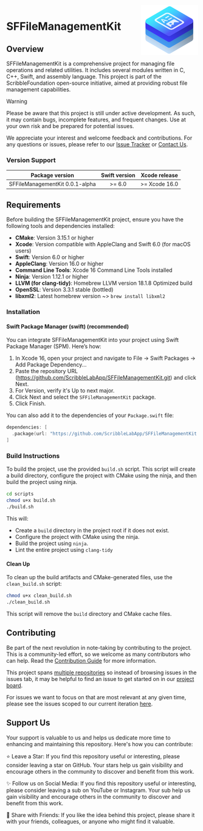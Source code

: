 <img src="Sources/SFFileManagementKit/Documentation.docc/Resources/SFFileManagementKit@1x.png" width="150" align="right">

# SFFileManagementKit

## Overview

SFFileManagementKit is a comprehensive project for managing file operations and related utilities. It includes several modules written in C, C++, Swift, and assembly language. This project is part of the ScribbleFoundation open-source initiative, aimed at providing robust file management capabilities.

> [!WARNING]
> Please be aware that this project is still under active development. As such, it may contain bugs, incomplete features, and frequent changes. Use at your own risk and be prepared for potential issues.
>
> We appreciate your interest and welcome feedback and contributions. For any questions or issues, please refer to our [Issue Tracker](https://github.com/ScribbleLabApp/SFFileManagementKit/issues) or [Contact Us]().

### Version Support

| Package version                 |   Swift version   |  Xcode release |
| :-----------------------------: | :---------------: | :------------: |
| SFFileManagementKit 0.0.1-alpha |    >= 6.0         |  >= Xcode 16.0 |

## Requirements

Before building the SFFileManagementKit project, ensure you have the following tools and dependencies installed:

- **CMake**: Version 3.15.1 or higher
- **Xcode**: Version compatible with AppleClang and Swift 6.0 (for macOS users)
- **Swift**: Version 6.0 or higher
- **AppleClang**: Version 16.0 or higher
- **Command Line Tools**: Xcode 16 Command Line Tools installed
- **Ninja**: Version 1.12.1 or higher
- **LLVM (for clang-tidy)**: Homebrew LLVM version 18.1.8 Optimized build
- **OpenSSL**: Version 3.3.1 stable (bottled)
- **libxml2**: Latest homebrew version ~> `brew install libxml2`

### Installation

#### Swift Package Manager (swift) (recommended)

You can integrate SFFileManagementKit into your project using Swift Package Manager (SPM). Here’s how:

1. In Xcode 16, open your project and navigate to File → Swift Packages → Add Package Dependency...
2. Paste the repository URL (https://github.com/ScribbleLabApp/SFFileManagementKit.git) and click Next.
3. For Version, verify it's Up to next major.
4. Click Next and select the `SFFileManagementKit` package.
5. Click Finish.

You can also add it to the dependencies of your `Package.swift` file:

```swift
dependencies: [
  .package(url: "https://github.com/ScribbleLabApp/SFFileManagementKit.git", .upToNextMajor(from: "0.1.0"))
]
```

### Build Instructions

To build the project, use the provided `build.sh` script. This script will create a build directory, configure the project with CMake using the ninja, and then build the project using ninja.

```sh
cd scripts
chmod u+x build.sh
./build.sh
```

This will:
- Create a `build` directory in the project root if it does not exist.
- Configure the project with CMake using the ninja.
- Build the project using `ninja`.
- Lint the entire project using `clang-tidy`

#### Clean Up

To clean up the build artifacts and CMake-generated files, use the `clean_build.sh` script:

```sh
chmod u+x clean_build.sh
./clean_build.sh
```

This script will remove the `build` directory and CMake cache files.

## Contributing

Be part of the next revolution in note-taking by contributing to the project. This is a community-led effort, so we welcome as many contributors who can help. Read the [Contribution Guide](https://github.com/ScribbleLabApp/ScribbleLab/blob/main/CONTRIBUTING.md) for more information.

This project spans [multiple repositories]() so instead of browsing issues in the issues tab, it may be helpful to find an issue to get started on in our [project board](https://github.com/orgs/ScribbleLabApp/projects/1/views/1).

For issues we want to focus on that are most relevant at any given time, please see the issues scoped to our current iteration [here]().

## Support Us

Your support is valuable to us and helps us dedicate more time to enhancing and maintaining this repository. Here's how you can contribute:

⭐️ Leave a Star: If you find this repository useful or interesting, please consider leaving a star on GitHub. Your stars help us gain visibility and encourage others in the community to discover and benefit from this work.

✨ Follow us on Social Media: If you find this repository useful or interesting, please consider leaving a sub on YouTube or Instagram. Your sub help us gain visibility and encourage others in the community to discover and benefit from this work.

📲 Share with Friends: If you like the idea behind this project, please share it with your friends, colleagues, or anyone who might find it valuable.
